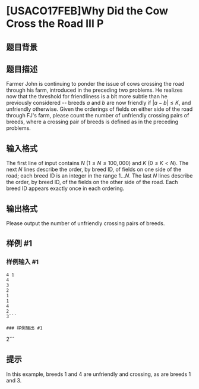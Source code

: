# [USACO17FEB]Why Did the Cow Cross the Road III P

## 题目背景



## 题目描述

Farmer John is continuing to ponder the issue of cows crossing the road through his farm, introduced in the preceding two problems. He realizes now that the threshold for friendliness is a bit more subtle than he previously considered -- breeds $a$ and $b$ are now friendly if $|a - b| \leq K$, and unfriendly otherwise.
Given the orderings of fields on either side of the road through FJ's farm, please count the number of unfriendly crossing pairs of breeds, where a crossing pair of breeds is defined as in the preceding problems.



## 输入格式

The first line of input contains $N$ ($1 \leq N \leq 100,000$) and $K$ ($0 \leq K < N$). The next $N$ lines describe the order, by breed ID, of fields on one side of the road; each breed ID is an integer in the range $1 \ldots N$. The last $N$ lines describe the order, by breed ID, of the fields on the other side of the road. Each breed ID appears exactly once in each ordering.


## 输出格式

Please output the number of unfriendly crossing pairs of breeds.



## 样例 #1

### 样例输入 #1
```
4 1
4
3
2
1
1
4
2
3```

### 样例输出 #1

```
2```

## 提示

In this example, breeds 1 and 4 are unfriendly and crossing, as are breeds 1 and 3.


